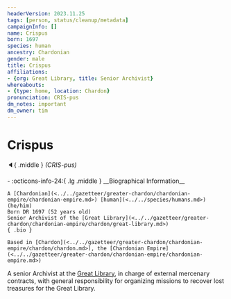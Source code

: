 ```yaml
---
headerVersion: 2023.11.25
tags: [person, status/cleanup/metadata]
campaignInfo: []
name: Crispus
born: 1697
species: human
ancestry: Chardonian
gender: male
title: Crispus
affiliations:
- {org: Great Library, title: Senior Archivist}
whereabouts:
- {type: home, location: Chardon}
pronunciation: CRIS-pus
dm_notes: important
dm_owner: tim
---
```

# Crispus
:speaker:{ .middle } *(CRIS-pus)*  
<div class="grid cards ext-narrow-margin ext-one-column" markdown>
- :octicons-info-24:{ .lg .middle } __Biographical Information__

    A [Chardonian](<../../gazetteer/greater-chardon/chardonian-empire/chardonian-empire.md>) [human](<../../species/humans.md>) (he/him)  
    Born DR 1697 (52 years old)  
    Senior Archivist of the [Great Library](<../../gazetteer/greater-chardon/chardonian-empire/chardon/great-library.md>)  
    { .bio }

    Based in [Chardon](<../../gazetteer/greater-chardon/chardonian-empire/chardon/chardon.md>), the [Chardonian Empire](<../../gazetteer/greater-chardon/chardonian-empire/chardonian-empire.md>)
</div>




A senior Archivist at the [Great Library](<../../gazetteer/greater-chardon/chardonian-empire/chardon/great-library.md>), in charge of external mercenary contracts, with general responsibility for organizing missions to recover lost treasures for the Great Library. 


